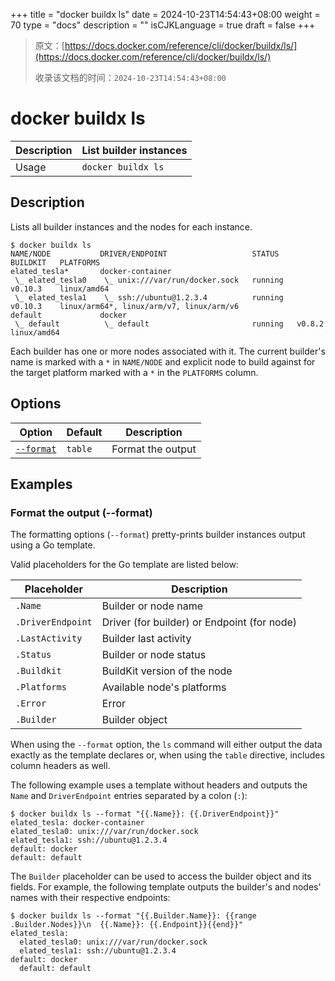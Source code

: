 +++
title = "docker buildx ls"
date = 2024-10-23T14:54:43+08:00
weight = 70
type = "docs"
description = ""
isCJKLanguage = true
draft = false
+++

> 原文：[https://docs.docker.com/reference/cli/docker/buildx/ls/](https://docs.docker.com/reference/cli/docker/buildx/ls/)
>
> 收录该文档的时间：`2024-10-23T14:54:43+08:00`

# docker buildx ls

| Description | List builder instances |
| :---------- | ---------------------- |
| Usage       | `docker buildx ls`     |

## Description

Lists all builder instances and the nodes for each instance.



```console
$ docker buildx ls
NAME/NODE           DRIVER/ENDPOINT                   STATUS    BUILDKIT   PLATFORMS
elated_tesla*       docker-container
 \_ elated_tesla0    \_ unix:///var/run/docker.sock   running   v0.10.3    linux/amd64
 \_ elated_tesla1    \_ ssh://ubuntu@1.2.3.4          running   v0.10.3    linux/arm64*, linux/arm/v7, linux/arm/v6
default             docker
 \_ default          \_ default                       running   v0.8.2     linux/amd64
```

Each builder has one or more nodes associated with it. The current builder's name is marked with a `*` in `NAME/NODE` and explicit node to build against for the target platform marked with a `*` in the `PLATFORMS` column.

## Options

| Option                                                       | Default | Description       |
| ------------------------------------------------------------ | ------- | ----------------- |
| [`--format`](https://docs.docker.com/reference/cli/docker/buildx/ls/#format) | `table` | Format the output |

## Examples

### Format the output (--format)

The formatting options (`--format`) pretty-prints builder instances output using a Go template.

Valid placeholders for the Go template are listed below:

| Placeholder       | Description                                 |
| ----------------- | ------------------------------------------- |
| `.Name`           | Builder or node name                        |
| `.DriverEndpoint` | Driver (for builder) or Endpoint (for node) |
| `.LastActivity`   | Builder last activity                       |
| `.Status`         | Builder or node status                      |
| `.Buildkit`       | BuildKit version of the node                |
| `.Platforms`      | Available node's platforms                  |
| `.Error`          | Error                                       |
| `.Builder`        | Builder object                              |

When using the `--format` option, the `ls` command will either output the data exactly as the template declares or, when using the `table` directive, includes column headers as well.

The following example uses a template without headers and outputs the `Name` and `DriverEndpoint` entries separated by a colon (`:`):



```console
$ docker buildx ls --format "{{.Name}}: {{.DriverEndpoint}}"
elated_tesla: docker-container
elated_tesla0: unix:///var/run/docker.sock
elated_tesla1: ssh://ubuntu@1.2.3.4
default: docker
default: default
```

The `Builder` placeholder can be used to access the builder object and its fields. For example, the following template outputs the builder's and nodes' names with their respective endpoints:



```console
$ docker buildx ls --format "{{.Builder.Name}}: {{range .Builder.Nodes}}\n  {{.Name}}: {{.Endpoint}}{{end}}"
elated_tesla:
  elated_tesla0: unix:///var/run/docker.sock
  elated_tesla1: ssh://ubuntu@1.2.3.4
default: docker
  default: default
```
